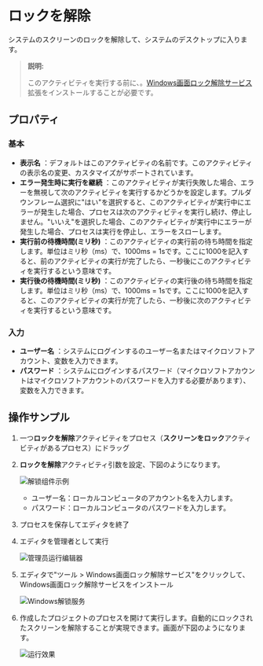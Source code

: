 # ロックを解除
システムのスクリーンのロックを解除して、システムのデスクトップに入ります。
> **説明:**
>
> このアクティビティを実行する前に、。[Windows画面ロック解除サービス](Studio/../../../../Studio/Extensions/WindowsUnlockService.md)拡張をインストールすることが必要です。

## プロパティ

### 基本
- **表示名** ：デフォルトはこのアクティビティの名前です。このアクティビティの表示名の変更、カスタマイズがサポートされています。
- **エラー発生時に実行を継続** ：このアクティビティが実行失敗した場合、エラーを無視して次のアクティビティを実行するかどうかを設定します。プルダウンフレーム選択に"はい"を選択すると、このアクティビティが実行中にエラーが発生した場合、プロセスは次のアクティビティを実行し続け、停止しません。"いいえ"を選択した場合、このアクティビティが実行中にエラーが発生した場合、プロセスは実行を停止し、エラーをスローします。
- **実行前の待機時間(ミリ秒)** ：このアクティビティの実行前の待ち時間を指定します。単位はミリ秒（ms）で、1000ms = 1sです。ここに1000を記入すると、前のアクティビティの実行が完了したら、一秒後にこのアクティビティを実行するという意味です。
- **実行後の待機時間(ミリ秒)** ：このアクティビティの実行後の待ち時間を指定します。単位はミリ秒（ms）で、1000ms = 1sです。ここに1000を記入すると、このアクティビティの実行が完了したら、一秒後に次のアクティビティを実行するという意味です。


### 入力
- **ユーザー名** ：システムにログインするのユーザー名またはマイクロソフトアカウント、変数を入力できます。
- **パスワード** ：システムにログインするパスワード（マイクロソフトアカウントはマイクロソフトアカウントのパスワードを入力する必要があります）、変数を入力できます。

## 操作サンプル
1. 一つ**ロックを解除**アクティビティをプロセス（**スクリーンをロック**アクティビティがあるプロセス）にドラッグ
2. **ロックを解除**アクティビティ引数を設定、下図のようになります。

    ![解锁组件示例](https://docimages.blob.core.chinacloudapi.cn/images/Activities/unlock20201216.png)

    - ユーザー名：ローカルコンピュータのアカウント名を入力します。
    - パスワード：ローカルコンピュータのパスワードを入力します。

3. プロセスを保存してエディタを終了
4. エディタを管理者として実行

    ![管理员运行编辑器](https://docimages.blob.core.chinacloudapi.cn/images/Activities/adminrun20201216.png)

5. エディタで"ツール > Windows画面ロック解除サービス"をクリックして、Windows画面ロック解除サービスをインストール

    ![Windows解锁服务](https://docimages.blob.core.chinacloudapi.cn/images/Activities/windowsunlockservice20201216.png)

6. 作成したプロジェクトのプロセスを開けて実行します。自動的にロックされたスクリーンを解除することが実現できます。画面が下図のようになります。

    ![运行效果](https://docimages.blob.core.chinacloudapi.cn/images/Activities/unlockresult20201216.gif)  